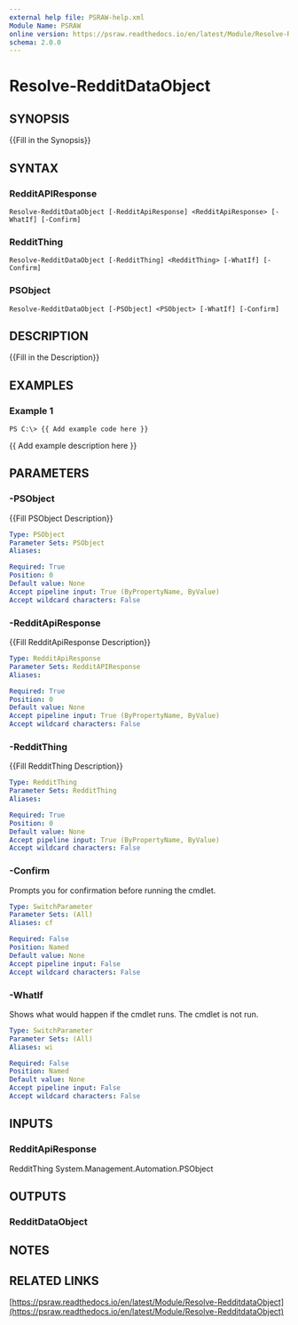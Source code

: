 ```yaml
---
external help file: PSRAW-help.xml
Module Name: PSRAW
online version: https://psraw.readthedocs.io/en/latest/Module/Resolve-RedditdataObject
schema: 2.0.0
---
```


# Resolve-RedditDataObject

## SYNOPSIS
{{Fill in the Synopsis}}

## SYNTAX

### RedditAPIResponse
```
Resolve-RedditDataObject [-RedditApiResponse] <RedditApiResponse> [-WhatIf] [-Confirm]
```

### RedditThing
```
Resolve-RedditDataObject [-RedditThing] <RedditThing> [-WhatIf] [-Confirm]
```

### PSObject
```
Resolve-RedditDataObject [-PSObject] <PSObject> [-WhatIf] [-Confirm]
```

## DESCRIPTION
{{Fill in the Description}}

## EXAMPLES

### Example 1
```
PS C:\> {{ Add example code here }}
```

{{ Add example description here }}

## PARAMETERS

### -PSObject
{{Fill PSObject Description}}

```yaml
Type: PSObject
Parameter Sets: PSObject
Aliases: 

Required: True
Position: 0
Default value: None
Accept pipeline input: True (ByPropertyName, ByValue)
Accept wildcard characters: False
```

### -RedditApiResponse
{{Fill RedditApiResponse Description}}

```yaml
Type: RedditApiResponse
Parameter Sets: RedditAPIResponse
Aliases: 

Required: True
Position: 0
Default value: None
Accept pipeline input: True (ByPropertyName, ByValue)
Accept wildcard characters: False
```

### -RedditThing
{{Fill RedditThing Description}}

```yaml
Type: RedditThing
Parameter Sets: RedditThing
Aliases: 

Required: True
Position: 0
Default value: None
Accept pipeline input: True (ByPropertyName, ByValue)
Accept wildcard characters: False
```

### -Confirm
Prompts you for confirmation before running the cmdlet.

```yaml
Type: SwitchParameter
Parameter Sets: (All)
Aliases: cf

Required: False
Position: Named
Default value: None
Accept pipeline input: False
Accept wildcard characters: False
```

### -WhatIf
Shows what would happen if the cmdlet runs.
The cmdlet is not run.

```yaml
Type: SwitchParameter
Parameter Sets: (All)
Aliases: wi

Required: False
Position: Named
Default value: None
Accept pipeline input: False
Accept wildcard characters: False
```

## INPUTS

### RedditApiResponse
RedditThing
System.Management.Automation.PSObject


## OUTPUTS

### RedditDataObject


## NOTES

## RELATED LINKS

[https://psraw.readthedocs.io/en/latest/Module/Resolve-RedditdataObject](https://psraw.readthedocs.io/en/latest/Module/Resolve-RedditdataObject)


